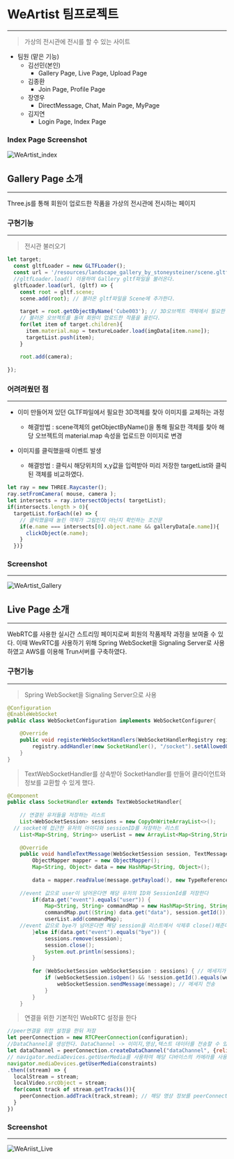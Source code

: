 # WeArtist 팀프로젝트
***
>가상의 전시관에 전시를 할 수 있는 사이트

+ 팀원 (맡은 기능)
  + 김선민(본인)
    + Gallery Page, Live Page, Upload Page
  + 김종환
    + Join Page, Profile Page
  + 장영우
    + DirectMessage, Chat, Main Page, MyPage
  + 김지연
    + Login Page, Index Page

### Index Page Screenshot
![WeArtist_index](https://user-images.githubusercontent.com/19908489/116662870-4c66da00-a9d1-11eb-8ff3-a8bbcc1f79ee.jpg)


## Gallery Page 소개 
***
Three.js를 통해 회원이 업로드한 작품을 가상의 전시관에 전시하는 페이지

### 구현기능
***
>전시관 불러오기
```JavaScript
let target;
  const gltfLoader = new GLTFLoader();
  const url = '/resources/landscape_gallery_by_stoneysteiner/scene.gltf';
  //gltfLoader.load() 이용하여 Gallery gltf파일을 불러온다.
  gltfLoader.load(url, (gltf) => {
    const root = gltf.scene;
    scene.add(root); // 불러온 gltf파일을 Scene에 추가한다.
    
    target = root.getObjectByName('Cube003'); // 3D오브젝트 객체에서 필요한 오브젝트를 불러온다.
    // 불러온 오브젝트를 돌며 회원이 업로드한 작품을 올린다.
    for(let item of target.children){
      item.material.map = textureLoader.load(imgData[item.name]);
      targetList.push(item);
    }
  
    root.add(camera);
    
});
```

### 어려려웠던 점
***
+ 이미 만들어져 있던 GLTF파일에서 필요한 3D객체를 찾아 이미지를 교체하는 과정
  + 해결방법 : scene객체의 getObjectByName()을 통해 필요한 객체를 찾아 해당 오브젝트의 material.map 속성을 업로드한 이미지로 변경
  
+ 이미지를 클릭했을때 이벤트 발생
  + 해결방법 : 클릭시 해당위치의 x,y값을 입력받아 미리 저장한 targetList와 클릭된 객체를 비교하였다.
```javascript
let ray = new THREE.Raycaster();
ray.setFromCamera( mouse, camera );
let intersects = ray.intersectObjects( targetList);
if(intersects.length > 0){
  targetList.forEach((e) => {
    // 클릭했을때 눌린 객체가 그림인지 아닌지 확인하는 조건문
    if(e.name === intersects[0].object.name && galleryData[e.name]){
      clickObject(e.name);
    }
  })}
```

### Screenshot
***
![WeArtist_Gallery](https://user-images.githubusercontent.com/19908489/116664644-b7191500-a9d3-11eb-8a2c-ed1e0a180e0d.jpg)

## Live Page 소개
***
WebRTC를 사용한 실시간 스트리밍 페이지로써 회원의 작품제작 과정을 보여줄 수 있다.
이때 WevRTC를 사용하기 위해 Spring WebSocket을 Signaling Server로 사용하였고 AWS를 이용해 Trun서버를 구축하였다.

### 구현기능
***
> Spring WebSocket을 Signaling Server으로 사용
```java
@Configuration
@EnableWebSocket
public class WebSocketConfiguration implements WebSocketConfigurer{

	@Override
	public void registerWebSocketHandlers(WebSocketHandlerRegistry registry) {
		registry.addHandler(new SocketHandler(), "/socket").setAllowedOrigins("*");	
	}
}
```
> TextWebSocketHandler를 상속받아 SocketHandler를 만들어 클라이언트와 정보를 교환할 수 있게 했다.
```java
@Component
public class SocketHandler extends TextWebSocketHandler{
	
	// 연결된 유저들을 저장하는 리스트
	List<WebSocketSession> sessions = new CopyOnWriteArrayList<>();
  // socket에 접근한 유저의 아이디와 sessionID를 저장하는 리스트
	List<Map<String, String>> userList = new ArrayList<Map<String,String>>();
	
	@Override
	public void handleTextMessage(WebSocketSession session, TextMessage message) throws Exception { 
		ObjectMapper mapper = new ObjectMapper();
		Map<String, Object> data = new HashMap<String, Object>(); 
		
		data = mapper.readValue(message.getPayload(), new TypeReference<Map<String,Object>>(){}); // json타입으로 온 메세지를 파싱한다
		
    //event 값으로 user이 넘어온다면 해당 유저의 ID와 SessionId를 저장한다
		if(data.get("event").equals("user")) {
			Map<String, String> commandMap = new HashMap<String, String>();
			commandMap.put((String) data.get("data"), session.getId());
			userList.add(commandMap);
    //event 값으로 bye가 넘어온다면 해당 session을 리스트에서 삭제후 close()해준다.
		}else if(data.get("event").equals("bye")) {
			sessions.remove(session);
			session.close();
			System.out.println(sessions);
		}
    
		for (WebSocketSession webSocketSession : sessions) { // 메세지가 온다면
            if (webSocketSession.isOpen() && !session.getId().equals(webSocketSession.getId())) { // 세션이열려있고, 보낸사람이 아니라면
                webSocketSession.sendMessage(message); // 메세지 전송
            }
        }
	}
```
> 연결을 위한 기본적인 WebRTC 설정을 한다
```javascript
//peer연결을 위한 설정을 한뒤 저장
let peerConnection = new RTCPeerConnection(configuration);
//DataChannel을 생성한다. DataChannel -> 이미지,영상,텍스트 데이터를 전송할 수 있는 채널
let dataChannel = peerConnection.createDataChannel("dataChannel", {reliable : true});
// navigator.mediaDevices.getUserMedia를 사용하여 해당 디바이스의 카메라를 사용한다
navigator.mediaDevices.getUserMedia(constraints)
.then((stream) => {
  localStream = stream;
  localVideo.srcObject = stream;
  for(const track of stream.getTracks()){
    peerConnection.addTrack(track,stream); // 해당 영상 정보를 peerConnection에 track를 추가한다.
  }
})	
```

### Screenshot
***
![WeAriist_Live](https://user-images.githubusercontent.com/19908489/116673215-1419c880-a9de-11eb-9cd2-f2767dc45606.jpg)




